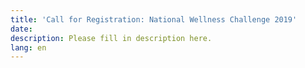 ```yaml
---
title: 'Call for Registration: National Wellness Challenge 2019'
date:
description: Please fill in description here.
lang: en
---
```

